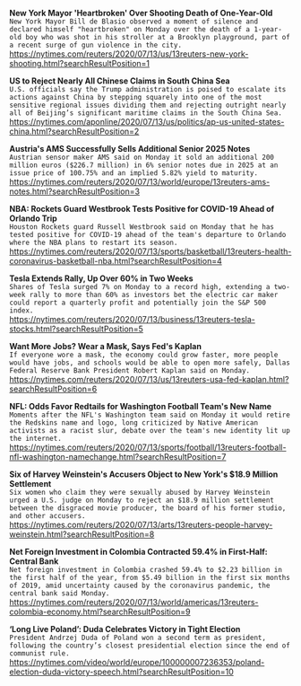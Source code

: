 **New York Mayor 'Heartbroken' Over Shooting Death of One-Year-Old**\
`New York Mayor Bill de Blasio observed a moment of silence and declared himself "heartbroken" on Monday over the death of a 1-year-old boy who was shot in his stroller at a Brooklyn playground, part of a recent surge of gun violence in the city.`\
https://nytimes.com/reuters/2020/07/13/us/13reuters-new-york-shooting.html?searchResultPosition=1

**US to Reject Nearly All Chinese Claims in South China Sea**\
`U.S. officials say the Trump administration is poised to escalate its actions against China by stepping squarely into one of the most sensitive regional issues dividing them and rejecting outright nearly all of Beijing’s significant maritime claims in the South China Sea.`\
https://nytimes.com/aponline/2020/07/13/us/politics/ap-us-united-states-china.html?searchResultPosition=2

**Austria's AMS Successfully Sells Additional Senior 2025 Notes**\
`Austrian sensor maker AMS said on Monday it sold an additional 200 million euros ($226.7 million) in 6% senior notes due in 2025 at an issue price of 100.75% and an implied 5.82% yield to maturity.`\
https://nytimes.com/reuters/2020/07/13/world/europe/13reuters-ams-notes.html?searchResultPosition=3

**NBA: Rockets Guard Westbrook Tests Positive for COVID-19 Ahead of Orlando Trip**\
`Houston Rockets guard Russell Westbrook said on Monday that he has tested positive for COVID-19 ahead of the team's departure to Orlando where the NBA plans to restart its season.`\
https://nytimes.com/reuters/2020/07/13/sports/basketball/13reuters-health-coronavirus-basketball-nba.html?searchResultPosition=4

**Tesla Extends Rally, Up Over 60% in Two Weeks**\
`Shares of Tesla surged 7% on Monday to a record high, extending a two-week rally to more than 60% as investors bet the electric car maker could report a quarterly profit and potentially join the S&P 500 index.`\
https://nytimes.com/reuters/2020/07/13/business/13reuters-tesla-stocks.html?searchResultPosition=5

**Want More Jobs? Wear a Mask, Says Fed's Kaplan**\
`If everyone wore a mask, the economy could grow faster, more people would have jobs, and schools would be able to open more safely, Dallas Federal Reserve Bank President Robert Kaplan said on Monday.`\
https://nytimes.com/reuters/2020/07/13/us/13reuters-usa-fed-kaplan.html?searchResultPosition=6

**NFL: Odds Favor Redtails for Washington Football Team's New Name**\
`Moments after the NFL's Washington team said on Monday it would retire the Redskins name and logo, long criticized by Native American activists as a racist slur, debate over the team's new identity lit up the internet.`\
https://nytimes.com/reuters/2020/07/13/sports/football/13reuters-football-nfl-washington-namechange.html?searchResultPosition=7

**Six of Harvey Weinstein's Accusers Object to New York's $18.9 Million Settlement**\
`Six women who claim they were sexually abused by Harvey Weinstein urged a U.S. judge on Monday to reject an $18.9 million settlement between the disgraced movie producer, the board of his former studio, and other accusers.`\
https://nytimes.com/reuters/2020/07/13/arts/13reuters-people-harvey-weinstein.html?searchResultPosition=8

**Net Foreign Investment in Colombia Contracted 59.4% in First-Half: Central Bank**\
`Net foreign investment in Colombia crashed 59.4% to $2.23 billion in the first half of the year, from $5.49 billion in the first six months of 2019, amid uncertainty caused by the coronavirus pandemic, the central bank said Monday. `\
https://nytimes.com/reuters/2020/07/13/world/americas/13reuters-colombia-economy.html?searchResultPosition=9

**‘Long Live Poland’: Duda Celebrates Victory in Tight Election**\
`President Andrzej Duda of Poland won a second term as president, following the country’s closest presidential election since the end of communist rule.`\
https://nytimes.com/video/world/europe/100000007236353/poland-election-duda-victory-speech.html?searchResultPosition=10

